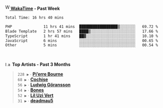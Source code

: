 <img src="https://github.com/dxnter/dxnter/assets/17434202/67b21fa4-d36d-46f9-9dec-f23d976b00ef" alt="WakaTime Logo" width="14" height="18"/><a href="https://wakatime.com/@dxnter" target="_blank"><strong> WakaTime</strong></a><strong> - Past Week</strong>

<!--START_SECTION:waka-->

```txt
Total Time: 16 hrs 40 mins

PHP              11 hrs 41 mins  █████████████████▒░░░░░░░   69.72 %
Blade Template   2 hrs 57 mins   ████▒░░░░░░░░░░░░░░░░░░░░   17.66 %
TypeScript       1 hr 41 mins    ██▓░░░░░░░░░░░░░░░░░░░░░░   10.10 %
JavaScript       6 mins          ░░░░░░░░░░░░░░░░░░░░░░░░░   00.65 %
Other            5 mins          ░░░░░░░░░░░░░░░░░░░░░░░░░   00.54 %
```

<!--END_SECTION:waka-->

<br/>

<!--START_LASTFM_ARTISTS:{"period": "3month", "rows": 6}-->
<a href="https://last.fm" target="_blank"><img src="https://user-images.githubusercontent.com/17434202/215290617-e793598d-d7c9-428f-9975-156db1ba89cc.svg" alt="Last.fm Logo" width="18" height="13"/></a> **Top Artists - Past 3 Months**

> `228 ▶️` ∙ **[Pi’erre Bourne](https://www.last.fm/music/Pi%E2%80%99erre+Bourne)**<br/>
> `68 ▶️` ∙ **[Cochise](https://www.last.fm/music/Cochise)**<br/>
> `56 ▶️` ∙ **[Ludwig Göransson](https://www.last.fm/music/Ludwig+G%C3%B6ransson)**<br/>
> `54 ▶️` ∙ **[Bones](https://www.last.fm/music/Bones)**<br/>
> `52 ▶️` ∙ **[Lil Uzi Vert](https://www.last.fm/music/Lil+Uzi+Vert)**<br/>
> `31 ▶️` ∙ **[deadmau5](https://www.last.fm/music/deadmau5)**<br/>
<!--END_LASTFM_ARTISTS-->
